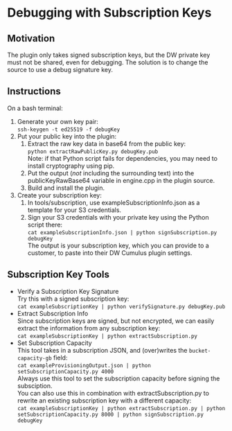 # Debugging with Subscription Keys

## Motivation

The plugin only takes signed subscription keys, but the DW private key must not be shared, even for debugging.
The solution is to change the source to use a debug signature key.

## Instructions

On a bash terminal:

1. Generate your own key pair:  
`ssh-keygen -t ed25519 -f debugKey`
2. Put your public key into the plugin:
    1. Extract the raw key data in base64 from the public key:  
    `python extractRawPublicKey.py debugKey.pub`  
    Note: if that Python script fails for dependencies, you may need to install cryptography using pip.
    2. Put the output (*not* including the surrounding text) into the publicKeyRawBase64 variable in engine.cpp in the plugin source.
    3. Build and install the plugin.
3. Create your subscription key:
    1. In tools/subscription, use exampleSubscriptionInfo.json as a template for your S3 credentials.
    2. Sign your S3 credentials with your private key using the Python script there:  
    `cat exampleSubscriptionInfo.json | python signSubscription.py debugKey`  
    The output is your subscription key, which you can provide to a customer, to paste into their DW Cumulus plugin settings.

## Subscription Key Tools

- Verify a Subscription Key Signature  
Try this with a signed subscription key:  
`cat exampleSubscriptionKey | python verifySignature.py debugKey.pub`
- Extract Subscription Info  
Since subscription keys are signed, but not encrypted, we can easily extract the information from any subscription key:  
`cat exampleSubscriptionKey | python extractSubscription.py`
- Set Subscription Capacity  
This tool takes in a subscription JSON, and (over)writes the `bucket-capacity-gb` field:  
`cat exampleProvisioningOutput.json | python setSubscriptionCapacity.py 4000`  
Always use this tool to set the subscription capacity before signing the subsciption.  
You can also use this in combination with extractSubscription.py to rewrite an existing subscription key with a different capacity:  
`cat exampleSubscriptionKey | python extractSubscription.py | python setSubscriptionCapacity.py 8000 | python signSubscription.py debugKey`